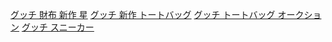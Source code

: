 <a href="http://www.thefilmexchangelofts.com/nim/0Ro4k/">グッチ 財布 新作 星</a>
<a href="http://www1.proimagelab.com.au/jiao/tX1yj/">グッチ 新作 トートバッグ</a>
<a href="http://www.thefilmexchangelofts.com/nim/fgVaI/">グッチ トートバッグ オークション</a>
<a href="http://www1.proimagelab.com.au/jiao/Du7Uv/index.html">グッチ スニーカー</a>